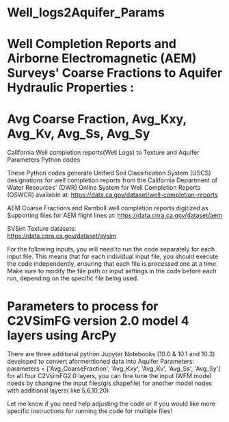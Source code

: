 # Well_logs2Aquifer_Params
# Well Completion Reports and Airborne Electromagnetic (AEM) Surveys' Coarse Fractions to Aquifer Hydraulic Properties : 
# Avg Coarse Fraction, Avg_Kxy, Avg_Kv, Avg_Ss, Avg_Sy
California Well completion reports(Well Logs) to Texture and Aquifer Parameters Python codes


These Python codes generate Unified Soil Classification System (USCS) designations for well completion reports from the California Department of Water Resources' (DWR) Online System for Well Completion Reports (OSWCR) 
available at: 
https://data.ca.gov/dataset/well-completion-reports


AEM Coarse Fractions and
Ramboll well completion reports digitized as Supporting files for AEM flight lines at: 
https://data.cnra.ca.gov/dataset/aem

SVSim Texture datasets:  
https://data.cnra.ca.gov/dataset/svsim


For the following inputs, you will need to run the code separately for each input file. This means that for each individual input file, you should execute the code independently, ensuring that each file is processed one at a time. Make sure to modify the file path or input settings in the code before each run, depending on the specific file being used.


# Parameters to process for C2VSimFG version 2.0 model 4 layers using ArcPy
There are three additonal python Jupyter Notebooks (10.0 & 10.1 and 10.3) developed to convert aformentioned data into Aquifer Parameters:
parameters = ['Avg_CoarseFraction', 'Avg_Kxy', 'Avg_Kv', 'Avg_Ss', 'Avg_Sy']
for all four C2VsimFG2.0 layers, 
you can fine tune the input IWFM model noeds by changine the input files(gis shapefile) for another model nodes with additional layers( like 5,6,10,20)

Let me know if you need help adjusting the code or if you would like more specific instructions for running the code for multiple files!
